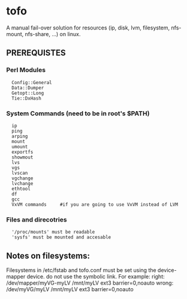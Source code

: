 # tofo
A manual fail-over solution for resources (ip, disk, lvm, filesystem, nfs-mount, nfs-share, ...) on linux.


## PREREQUISTES

### Perl Modules
      Config::General
      Data::Dumper
      Getopt::Long
      Tie::DxHash

### System Commands (need to be in root's $PATH)
      ip
      ping
      arping
      mount
      umount
      exportfs
      showmout
      lvs
      vgs
      lvscan
      vgchange
      lvchange
      ethtool
      df
      gcc
      VxVM commands 	#if you are going to use VxVM instead of LVM

### Files and direcotries
      '/proc/mounts' must be readable
      'sysfs' must be mounted and accesable


## Notes on filesystems:
  Filesystems in /etc/fstab and tofo.conf must be set using the device-mapper device. do not use the symbolic link.
  For example:
    right:
    /dev/mapper/myVG-myLV	/mnt/myLV           ext3 barrier=0,noauto
    wrong:
    /dev/myVG/myLV		/mnt/myLV           ext3 barrier=0,noauto
